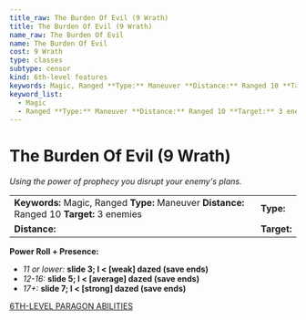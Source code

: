 ```yaml
---
title_raw: The Burden Of Evil (9 Wrath)
title: The Burden Of Evil (9 Wrath)
name_raw: The Burden Of Evil
name: The Burden Of Evil
cost: 9 Wrath
type: classes
subtype: censor
kind: 6th-level features
keywords: Magic, Ranged **Type:** Maneuver **Distance:** Ranged 10 **Target:** 3 enemies
keyword_list:
  - Magic
  - Ranged **Type:** Maneuver **Distance:** Ranged 10 **Target:** 3 enemies
---
```


# The Burden Of Evil (9 Wrath)

*Using the power of prophecy you disrupt your enemy's plans.*

|                                                                                              |             |
| :------------------------------------------------------------------------------------------- | :---------- |
| **Keywords:** Magic, Ranged **Type:** Maneuver **Distance:** Ranged 10 **Target:** 3 enemies | **Type:**   |
| **Distance:**                                                                                | **Target:** |

**Power Roll + Presence:**

- *11 or lower:* **slide 3; I \< \[weak\] dazed (save ends)**
- *12-16:* **slide 5; I \< \[average\] dazed (save ends)**
- *17+:* **slide 7; I \< \[strong\] dazed (save ends)**

[6TH-LEVEL PARAGON ABILITIES](./6th-Level%20Paragon%20Abilities.md)
